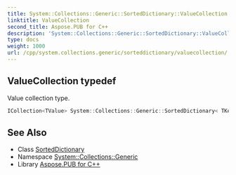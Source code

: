 ```yaml
---
title: System::Collections::Generic::SortedDictionary::ValueCollection typedef
linktitle: ValueCollection
second_title: Aspose.PUB for C++
description: 'System::Collections::Generic::SortedDictionary::ValueCollection typedef. Value collection type in C++.'
type: docs
weight: 1000
url: /cpp/system.collections.generic/sorteddictionary/valuecollection/
---
```

## ValueCollection typedef


Value collection type.

```cpp
ICollection<TValue> System::Collections::Generic::SortedDictionary< TKey, TValue >::ValueCollection
```

## See Also

* Class [SortedDictionary](../)
* Namespace [System::Collections::Generic](../../)
* Library [Aspose.PUB for C++](../../../)
